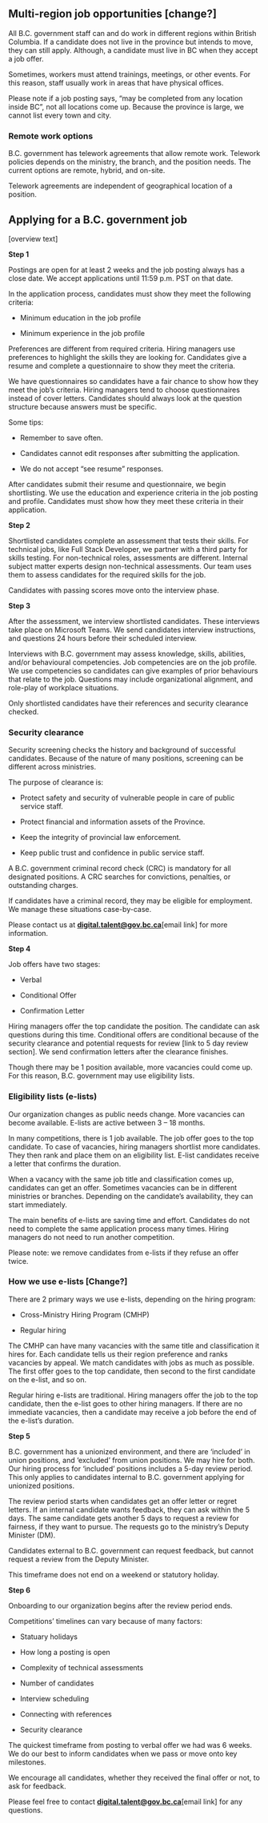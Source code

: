 ## Multi-region job opportunities [change?]

 

All B.C. government staff can and do work in different regions within British Columbia.  If a candidate does not live in the province but intends to move, they can still apply. Although, a candidate must live in BC when they accept a job offer.

Sometimes, workers must attend trainings, meetings, or other events. For this reason, staff usually work in areas that have physical offices. 

Please note if a job posting says, “may be completed from any location inside BC”, not all locations come up. Because the province is large, we cannot list every town and city. 

 

### Remote work options 

 

B.C. government has telework agreements that allow remote work. Telework policies depends on the ministry, the branch, and the position needs. The current options are remote, hybrid, and on-site.  

Telework agreements are independent of geographical location of a position. 

 

## Applying for a B.C. government job 

[overview text]

**Step 1**

Postings are open for at least 2 weeks and the job posting always has a close date. We accept applications until 11:59 p.m. PST on that date.  

In the application process, candidates must show they meet the following criteria: 

- Minimum education in the job profile 

- Minimum experience in the job profile 

Preferences are different from required criteria. Hiring managers use preferences to highlight the skills they are looking for. Candidates give a resume and complete a questionnaire to show they meet the criteria. 

We have questionnaires so candidates have a fair chance to show how they meet the job’s criteria. Hiring managers tend to choose questionnaires instead of cover letters. Candidates should always look at the question structure because answers must be specific.  


Some tips:  

- Remember to save often. 

- Candidates cannot edit responses after submitting the application. 

- We do not accept “see resume” responses. 

After candidates submit their resume and questionnaire, we begin shortlisting. We use the education and experience criteria in the job posting and profile. Candidates must show how they meet these criteria in their application. 

**Step 2** 

Shortlisted candidates complete an assessment that tests their skills. For technical jobs, like Full Stack Developer, we partner with a third party for skills testing. For non-technical roles, assessments are different.  Internal subject matter experts design non-technical assessments. Our team uses them to assess candidates for the required skills for the job.  

Candidates with passing scores move onto the interview phase.  

**Step 3** 

After the assessment, we interview shortlisted candidates. These interviews take place on Microsoft Teams. We send candidates interview instructions, and questions 24 hours before their scheduled interview. 

Interviews with B.C. government may assess knowledge, skills, abilities, and/or behavioural competencies. Job competencies are on the job profile. We use competencies so candidates can give examples of prior behaviours that relate to the job. Questions may include organizational alignment, and role-play of workplace situations.  

Only shortlisted candidates have their references and security clearance checked.  

 

### Security clearance 
 

Security screening checks the history and background of successful candidates. Because of the nature of many positions, screening can be different across ministries.  

The purpose of clearance is:  

-  Protect safety and security of vulnerable people in care of public service staff. 

-  Protect financial and information assets of the Province.  

-  Keep the integrity of provincial law enforcement. 

-  Keep public trust and confidence in public service staff.  

A B.C. government criminal record check (CRC) is mandatory for all designated positions. A CRC searches for convictions, penalties, or outstanding charges.

If candidates have a criminal record, they may be eligible for employment. We manage these situations case-by-case. 

Please contact us at **digital.talent@gov.bc.ca**[email link] for more information. 

**Step 4** 

Job offers have two stages:  

-  Verbal 

-  Conditional Offer  

-  Confirmation Letter 

Hiring managers offer the top candidate the position. The candidate can ask questions during this time. Conditional offers are conditional because of the security clearance and potential requests for review [link to 5 day review section]. We send confirmation letters after the clearance finishes.  

Though there may be 1 position available, more vacancies could come up. For this reason, B.C. government may use eligibility lists. 

 

### Eligibility lists (e-lists) 

 

Our organization changes as public needs change. More vacancies can become available. E-lists are active between 3 – 18 months. 

In many competitions, there is 1 job available. The job offer goes to the top candidate. To case of vacancies, hiring managers shortlist more candidates. They then rank and place them on an eligibility list. E-list candidates receive a letter that confirms the duration. 

When a vacancy with the same job title and classification comes up, candidates can get an offer. Sometimes vacancies can be in different ministries or branches. Depending on the candidate’s availability, they can start immediately.  

The main benefits of e-lists are saving time and effort. Candidates do not need to complete the same application process many times. Hiring managers do not need to run another competition. 

Please note: we remove candidates from e-lists if they refuse an offer twice. 

### How we use e-lists [Change?]

 

There are 2 primary ways we use e-lists, depending on the hiring program:  

-  Cross-Ministry Hiring Program (CMHP) 

-  Regular hiring 

 

The CMHP can have many vacancies with the same title and classification it hires for. Each candidate tells us their region preference and ranks vacancies by appeal. We match candidates with jobs as much as possible. The first offer goes to the top candidate, then second to the first candidate on the e-list, and so on.  

Regular hiring e-lists are traditional. Hiring managers offer the job to the top candidate, then the e-list goes to other hiring managers. If there are no immediate vacancies, then a candidate may receive a job before the end of the e-list’s duration.  

 

**Step 5** 

B.C. government has a unionized environment, and there are ‘included’ in union positions, and ‘excluded’ from union positions. We may hire for both. Our hiring process for ‘included’ positions includes a 5-day review period. This only applies to candidates internal to B.C. government applying for unionized positions.  

The review period starts when candidates get an offer letter or regret letters. If an internal candidate wants feedback, they can ask within the 5 days. The same candidate gets another 5 days to request a review for fairness, if they want to pursue. The requests go to the ministry’s Deputy Minister (DM).  

Candidates external to B.C. government can request feedback, but cannot request a review from the Deputy Minister. 

This timeframe does not end on a weekend or statutory holiday.  

**Step 6** 

Onboarding to our organization begins after the review period ends.  

Competitions’ timelines can vary because of many factors:  

-  Statuary holidays  

-  How long a posting is open 

-  Complexity of technical assessments 

-  Number of candidates  

-  Interview scheduling  

-  Connecting with references  

-  Security clearance 

The quickest timeframe from posting to verbal offer we had was 6 weeks. We do our best to inform candidates when we pass or move onto key milestones. 

We encourage all candidates, whether they received the final offer or not, to ask for feedback.  

Please feel free to contact **digital.talent@gov.bc.ca**[email link] for any questions. 

